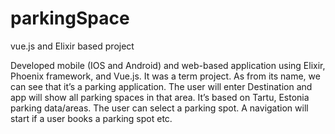 # parkingSpace
vue.js and Elixir based project

Developed mobile (IOS and Android) and web-based application using Elixir, Phoenix framework, and Vue.js. It was a term project. As from its name, we can see that it’s a parking application. The user will enter Destination and app will show all parking spaces in that area. It’s based on Tartu, Estonia parking data/areas. The user can select a parking spot. A navigation will start if a user books a parking spot etc.
